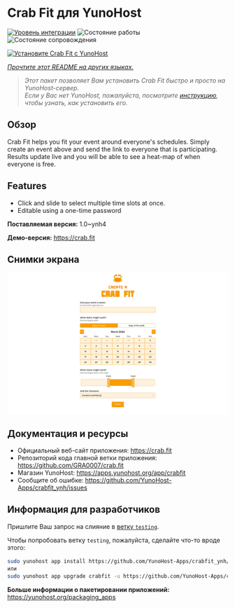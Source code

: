 <!--
Важно: этот README был автоматически сгенерирован <https://github.com/YunoHost/apps/tree/master/tools/readme_generator>
Он НЕ ДОЛЖЕН редактироваться вручную.
-->

# Crab Fit для YunoHost

[![Уровень интеграции](https://apps.yunohost.org/badge/integration/crabfit)](https://ci-apps.yunohost.org/ci/apps/crabfit/)
![Состояние работы](https://apps.yunohost.org/badge/state/crabfit)
![Состояние сопровождения](https://apps.yunohost.org/badge/maintained/crabfit)

[![Установите Crab Fit с YunoHost](https://install-app.yunohost.org/install-with-yunohost.svg)](https://install-app.yunohost.org/?app=crabfit)

*[Прочтите этот README на других языках.](./ALL_README.md)*

> *Этот пакет позволяет Вам установить Crab Fit быстро и просто на YunoHost-сервер.*  
> *Если у Вас нет YunoHost, пожалуйста, посмотрите [инструкцию](https://yunohost.org/install), чтобы узнать, как установить его.*

## Обзор

Crab Fit helps you fit your event around everyone's schedules.
Simply create an event above and send the link to everyone that is participating.
Results update live and you will be able to see a heat-map of when everyone is free.

## Features

- Click and slide to select multiple time slots at once.
- Editable using a one-time password


**Поставляемая версия:** 1.0~ynh4

**Демо-версия:** <https://crab.fit>

## Снимки экрана

![Снимок экрана Crab Fit](./doc/screenshots/main.png)

## Документация и ресурсы

- Официальный веб-сайт приложения: <https://crab.fit>
- Репозиторий кода главной ветки приложения: <https://github.com/GRA0007/crab.fit>
- Магазин YunoHost: <https://apps.yunohost.org/app/crabfit>
- Сообщите об ошибке: <https://github.com/YunoHost-Apps/crabfit_ynh/issues>

## Информация для разработчиков

Пришлите Ваш запрос на слияние в [ветку `testing`](https://github.com/YunoHost-Apps/crabfit_ynh/tree/testing).

Чтобы попробовать ветку `testing`, пожалуйста, сделайте что-то вроде этого:

```bash
sudo yunohost app install https://github.com/YunoHost-Apps/crabfit_ynh/tree/testing --debug
или
sudo yunohost app upgrade crabfit -u https://github.com/YunoHost-Apps/crabfit_ynh/tree/testing --debug
```

**Больше информации о пакетировании приложений:** <https://yunohost.org/packaging_apps>
